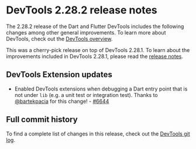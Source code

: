 # DevTools 2.28.2 release notes

The 2.28.2 release of the Dart and Flutter DevTools
includes the following changes among other general improvements.
To learn more about DevTools, check out the
[DevTools overview](https://docs.flutter.dev/tools/devtools/overview).

This was a cherry-pick release on top of DevTools 2.28.1.
To learn about the improvements included in DevTools 2.28.1, please read the
[release notes]({{site.url}}/tools/devtools/release-notes/release-notes-2.28.1).

## DevTools Extension updates

* Enabled DevTools extensions when debugging a Dart entry point that is not
  under `lib` (e.g. a unit test or integration test). Thanks to
  [@bartekpacia](https://github.com/bartekpacia) for this change! -
  [#6644](https://github.com/flutter/devtools/pull/6644)

## Full commit history

To find a complete list of changes in this release, check out the
[DevTools git log](https://github.com/flutter/devtools/tree/v2.28.2).
